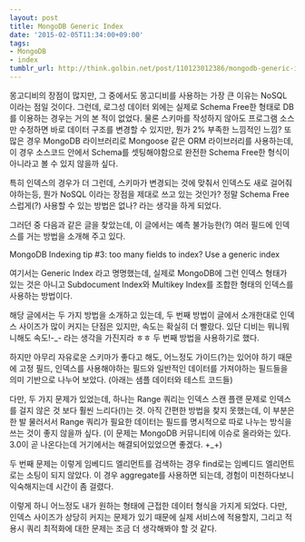 ```yaml
---
layout: post
title: MongoDB Generic Index
date: '2015-02-05T11:34:00+09:00'
tags:
- MongoDB
- index
tumblr_url: http://think.golbin.net/post/110123012386/mongodb-generic-index
---
```

몽고디비의 장점이 많지만, 그 중에서도 몽고디비를 사용하는 가장 큰 이유는 NoSQL 이라는 점일 것이다. 그런데, 로그성 데이터 외에는 실제로 Schema Free한 형태로 DB를 이용하는 경우는 거의 본 적이 없었다. 물론 스키마를 작성하지 않아도 프로그램 소스만 수정하면 바로 데이터 구조를 변경할 수 있지만, 뭔가 2% 부족한 느낌적인 느낌? 또 많은 경우 MongoDB 라이브러리로 Mongoose 같은 ORM 라이브러리를 사용하는데, 이 경우 소스코드 안에서 Schema를 셋팅해야함으로 완전한 Schema Free한 형식이 아니라고 볼 수 있지 않을까 싶다.

특히 인덱스의 경우가 더 그런데, 스키마가 변경되는 것에 맞춰서 인덱스도 새로 걸어줘야하는등, 뭔가 NoSQL 이라는 장점을 제대로 쓰고 있는 것인가? 정말 Schema Free 스럽게(?) 사용할 수 있는 방법은 없나? 라는 생각을 하게 되었다.

그러던 중 다음과 같은 글을 찾았는데, 이 글에서는 예측 불가능한(?) 여러 필드에 인덱스를 거는 방법을 소개해 주고 있다.

MongoDB Indexing tip #3: too many fields to index? Use a generic index

여기서는 Generic Index 라고 명명했는데, 실제로 MongoDB에 그런 인덱스 형태가 있는 것은 아니고 Subdocument Index와 Multikey Index를 조합한 형태의 인덱스를 사용하는 방법이다.

해당 글에서는 두 가지 방법을 소개하고 있는데, 두 번째 방법이 글에서 소개한대로 인덱스 사이즈가 많이 커지는 단점은 있지만, 속도는 확실히 더 빨랐다. 있단 디비는 뭐니뭐니해도 속도!-_- 라는 생각을 가진지라 ㅎㅎ 두 번째 방법을 사용하기로 했다.

하지만 아무리 자유로운 스키마가 좋다고 해도, 어느정도 가이드(?)는 있어야 하기 때문에 고정 필드, 인덱스를 사용해야하는 필드와 일반적인 데이터를 가져야하는 필드들을 의미 기반으로 나누어 보았다. (아래는 샘플 데이터와 테스트 코드들)

다만, 두 가지 문제가 있었는데, 하나는 Range 쿼리는 인덱스 스캔 플랜 문제로 인덱스를 걸지 않은 것 보다 훨씬 느리다(!)는 것. 아직 간편한 방법을 찾지 못했는데, 이 부분은 한 발 물러서서 Range 쿼리가 필요한 데이터는 필드를 명시적으로 따로 나누는 방식을 쓰는 것이 좋지 않을까 싶다. (이 문제는 MongoDB 커뮤니티에 이슈로 올라와는 있다. 3.0이 곧 나온다는데 거기에서는 해결되어있었으면 좋겠다. +_+)

두 번째 문제는 이렇게 임베디드 엘리먼트를 검색하는 경우 find로는 임베디드 엘리먼트로는 소팅이 되지 않았다. 이 경우 aggregate를 사용하면 되는데, 경험이 미천하다보니 익숙해지는데 시간이 좀 걸렸다.

이렇게 하니 어느정도 내가 원하는 형태에 근접한 데이터 형식을 가지게 되었다. 다만, 인덱스 사이즈가 상당히 커지는 문제가 있기 때문에 실제 서비스에 적용할지, 그리고 적용시 쿼리 최적화에 대한 문제는 조금 더 생각해봐야 할 것 같다.
